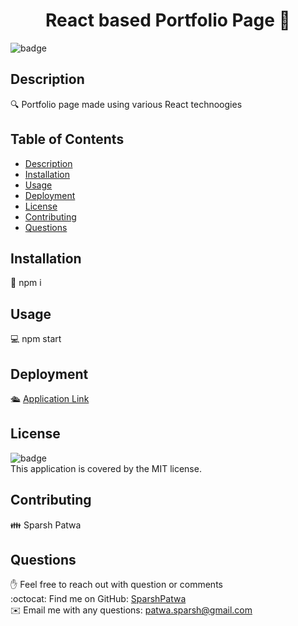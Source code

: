 
<h1 align="center">React based Portfolio Page 👋</h1>

![badge](https://img.shields.io/badge/license-MIT-brightgreen)<br />

## Description
🔍 Portfolio page made using various React technoogies

## Table of Contents
- [Description](#description)
- [Installation](#installation)
- [Usage](#usage)
- [Deployment](#deployment)
- [License](#license)
- [Contributing](#contributing)
- [Questions](#questions)

## Installation
💾 npm i

## Usage
💻 npm start

## Deployment
🛳 [Application Link](https://sparshpatwa-react-portfolio.herokuapp.com/)

## License
![badge](https://img.shields.io/badge/license-MIT-brightgreen)
<br />
This application is covered by the MIT license. 

## Contributing
👪 Sparsh Patwa

## Questions
✋ Feel free to reach out with question or comments  
:octocat: Find me on GitHub: [SparshPatwa](https://github.com/SparshPatwa)  
✉️ Email me with any questions: patwa.sparsh@gmail.com
